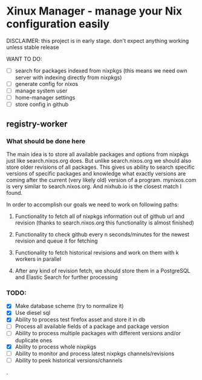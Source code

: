 # Xinux Manager - manage your Nix configuration easily

DISCLAIMER: this project is in early stage. don't expect anything working unless stable release

WANT TO DO:

- [ ] search for packages indexed from nixpkgs (this means we need own server with indexing directly from nixpkgs)
- [ ] generate config for nixos
- [ ] manage system user
- [ ] home-manager settings
- [ ] store config in github

## registry-worker

### What should be done here

The main idea is to store all available packages and options from nixpkgs
just like search.nixos.org does. But unlike search.nixos.org we should also
store older revisions of all packages. This gives us ability to search
specific versions of specific packages and knowledge what exactly versions
are coming after the current (very likely old) version of a program.
mynixos.com is very similar to search.nixos.org. And nixhub.io is the
closest match I found.

In order to accomplish our goals we need to work on following paths:

1. Functionality to fetch all of nixpkgs information out of github url and revision
   (thanks to search.nixos.org this functionality is almost finished)

2. Functionality to check github every n seconds/minutes for the newest revision
   and queue it for fetching

3. Functionality to fetch historical revisions and work on them with k workers in parallel

4. After any kind of revision fetch, we should store them in a PostgreSQL and Elastic Search
   for further processing


### TODO:

- [x] Make database scheme (try to normalize it)
- [x] Use diesel sql
- [x] Ability to process test firefox asset and store it in db
- [ ] Process all available fields of a package and package version
- [ ] Ability to process multiple packages with different versions and/or duplicate ones
- [x] Ability to process whole nixpkgs
- [ ] Ability to monitor and process latest nixpkgs channels/revisions
- [ ] Ability to peek historical versions/channels

.
